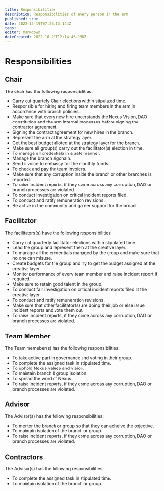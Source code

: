 ```yaml
---
title: Responsibilities
description: Responsibilities of every person in the arm
published: true
date: 2022-12-19T07:26:13.144Z
tags: 
editor: markdown
dateCreated: 2022-10-29T12:14:45.158Z
---
```


# Responsibilities


## Chair
The chair has the following responsibilities:

- Carry out quartely Chair elections within stipulated time.
- Responsible for hiring and firing team members in the arm in accordance with branch policies.
- Make sure that every new hire understands the Nexus Vision, DAO constitution and the arm internal processes before signing the contractor agreement.
- Signing the contract agreement for new hires in the branch.
- Represent the arm at the strategy layer.
- Get the best budget alloted at the strategy layer for the branch.
- Make sure all group(s) carry out the facilitator(s) election in time.
- To manage all credentials in a safe manner.
- Manage the branch sigchain.
- Send invoice to embassy for the monthly funds.
- To check and pay the team invoices.
- Make sure that any corruption inside the branch or other branches is reported.
- To raise incident reports, if they come across any corruption, DAO or branch processes are violated.
- To conduct investigation on critical incident reports filed.
- To conduct and ratify remuneration revisions.
- Be active in the community and garner support for the brnach.


## Facilitator
The facilitators(s) have the following responsibilities:

- Carry out quarterly facilitator elections within stipulated time.
- Lead the group and represent them at the creative layer.
- To manage all the credentials managed by the group and make sure that no one can misuse.
- Create budgets for the group and try to get the budget assigned at the creative layer.
- Monitor performance of every team member and raise incident report if required.
- Make sure to retain good talent in the group.
- To conduct fair investigation on critical incident reports filed at the creative layer.
- To conduct and ratify remuneration revisions.
- Make sure that other facilitator(s) are doing their job or else issue incident reports and vote them out.
- To raise incident reports, if they come across any corruption, DAO or branch processes are violated.


## Team Member
The Team memeber(s) has the following responsibilities:
- To take active part in governance and voting in their group.
- To complete the assigned task in stipulated time.
- To uphold Nexus values and vision.
- To maintain branch & group isolation.
- To spread the word of Nexus.
- To raise incident reports, if they come across any corruption, DAO or branch processes are violated.

## Advisor
The Advisor(s) has the following responsibilities:
- To mentor the branch or group so that they can acheive the objective.
- To maintain isolation of the branch or group.
- To raise incident reports, if they come across any corruption, DAO or branch processes are violated.

## Contractors
The Advisor(s) has the following responsibilities:
- To complete the assigned task in stipulated time.
- To maintain isolation of the branch or group.
